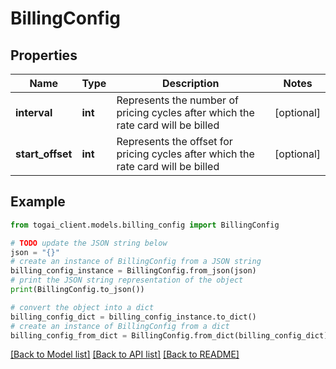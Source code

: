 # BillingConfig


## Properties

Name | Type | Description | Notes
------------ | ------------- | ------------- | -------------
**interval** | **int** | Represents the number of pricing cycles after which the rate card will be billed | [optional] 
**start_offset** | **int** | Represents the offset for pricing cycles after which the rate card will be billed | [optional] 

## Example

```python
from togai_client.models.billing_config import BillingConfig

# TODO update the JSON string below
json = "{}"
# create an instance of BillingConfig from a JSON string
billing_config_instance = BillingConfig.from_json(json)
# print the JSON string representation of the object
print(BillingConfig.to_json())

# convert the object into a dict
billing_config_dict = billing_config_instance.to_dict()
# create an instance of BillingConfig from a dict
billing_config_from_dict = BillingConfig.from_dict(billing_config_dict)
```
[[Back to Model list]](../README.md#documentation-for-models) [[Back to API list]](../README.md#documentation-for-api-endpoints) [[Back to README]](../README.md)


